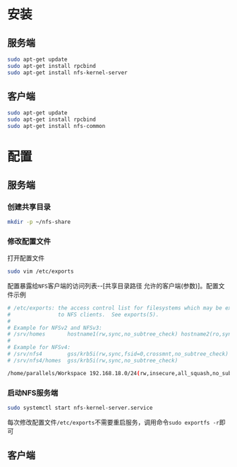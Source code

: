 # 安装
## 服务端
```bash
sudo apt-get update
sudo apt-get install rpcbind
sudo apt-get install nfs-kernel-server
```

## 客户端
```bash
sudo apt-get update
sudo apt-get install rpcbind
sudo apt-get install nfs-common
```

# 配置
## 服务端
### 创建共享目录
```bash
mkdir -p ~/nfs-share
```
### 修改配置文件
打开配置文件
```bash
sudo vim /etc/exports
```
配置暴露给`NFS`客户端的访问列表--[共享目录路径  允许的客户端(参数)]。配置文件示例
```bash
# /etc/exports: the access control list for filesystems which may be exported
#               to NFS clients.  See exports(5).
#
# Example for NFSv2 and NFSv3:
# /srv/homes       hostname1(rw,sync,no_subtree_check) hostname2(ro,sync,no_subtree_check)
#
# Example for NFSv4:
# /srv/nfs4        gss/krb5i(rw,sync,fsid=0,crossmnt,no_subtree_check)
# /srv/nfs4/homes  gss/krb5i(rw,sync,no_subtree_check)

/home/parallels/Workspace 192.168.18.0/24(rw,insecure,all_squash,no_subtree_check,anonuid=1000,anongid=1000)
```
### 启动NFS服务端
```bash
sudo systemctl start nfs-kernel-server.service
```
每次修改配置文件`/etc/exports`不需要重启服务，调用命令`sudo exportfs -r`即可


## 客户端

